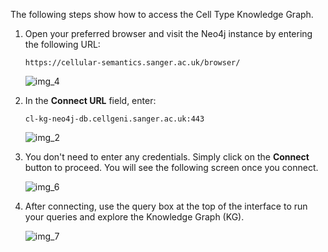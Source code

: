 The following steps show how to access the Cell Type Knowledge Graph.

1. Open your preferred browser and visit the Neo4j instance by entering the following URL:

   ```
   https://cellular-semantics.sanger.ac.uk/browser/
   ```
   
   ![img_4](https://github.com/user-attachments/assets/91ac70b7-a36c-4ff9-b1eb-6b388d584855)

3. In the **Connect URL** field, enter:

   ```
   cl-kg-neo4j-db.cellgeni.sanger.ac.uk:443
   ```

   ![img_2](https://github.com/user-attachments/assets/ee301c47-04b7-4080-a6a5-2391678954b4)

4. You don't need to enter any credentials. Simply click on the **Connect** button to proceed. You 
   will see the following screen once you connect.

   ![img_6](https://github.com/user-attachments/assets/d1d9e99a-353e-4dd5-bcd4-970f97b3f204)

5. After connecting, use the query box at the top of the interface to run your queries and 
   explore the Knowledge Graph (KG).

   ![img_7](https://github.com/user-attachments/assets/f15dfec7-2930-43d8-a2ab-359b04ca9e01)
